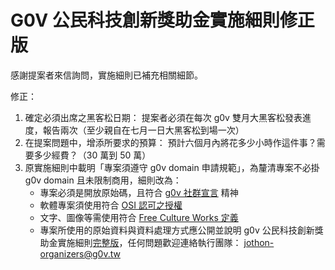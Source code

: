 # G0V 公民科技創新獎助金實施細則修正版

感謝提案者來信詢問，實施細則已補充相關細節。

修正：

1. 確定必須出席之黑客松日期： 提案者必須在每次 g0v 雙月大黑客松發表進度，報告兩次（至少親自在七月一日大黑客松到場一次）
2. 在提案問題中，增添所要求的預算： 預計六個月內將花多少小時作這件事？需要多少經費？（30 萬到 50 萬）
3. 原實施細則中載明「專案須遵守 g0v domain 申請規範」，為釐清專案不必掛 g0v domain 且未限制商用，細則改為：
    * 專案必須是開放原始碼，且符合 [g0v 社群宣言](http://g0v.tw/zh-TW/manifesto.html) 精神
    * 軟體專案須使用符合 [OSI 認可之授權](https://opensource.org/licenses)
    * 文字、圖像等需使用符合 [Free Culture Works 定義](https://creativecommons.org/share-your-work/public-domain/freeworks/)
    * 專案所使用的原始資料與資料處理方式應公開並說明
g0v 公民科技創新獎助金實施細則[完整版](https://docs.google.com/document/d/1gqeMRi4xurYrp9FsjTMqk1niJYqPVJ2SzekFD4G-yvw/edit?usp=sharing)，任何問題歡迎連絡執行團隊： [jothon-organizers@g0v.tw](jothon-organizers@g0v.tw)



